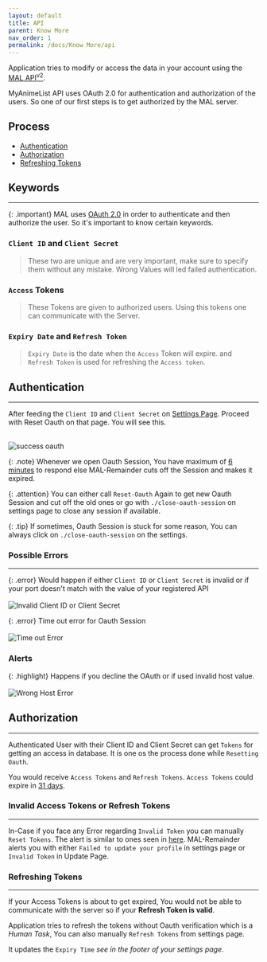 ```yaml
---
layout: default
title: API
parent: Know More
nav_order: 1
permalink: /docs/Know More/api
---
```


Application tries to modify or access the data in your account using the [MAL API<sup>v2</sup>](https://myanimelist.net/apiconfig/references/api/v2).

MyAnimeList API uses OAuth 2.0 for authentication and authorization of the users. So one of our first steps is to get authorized by the MAL server.

## Process
- [Authentication](#authentication)
- [Authorization](#authorization)
- [Refreshing Tokens](#refreshing-tokens)


## Keywords
____

{: .important}
MAL uses [OAuth 2.0](https://oauth.net/2/) in order to authenticate and then authorize the user. So it's important to know certain keywords.

### `Client ID` and `Client Secret`

> These two are unique and are very important, make sure to specify them without any mistake. Wrong Values will led failed authentication.

### `Access` Tokens

> These Tokens are given to authorized users. Using this tokens one can communicate with the Server.

### `Expiry Date` and `Refresh Token`

> `Expiry Date` is the date when the `Access` Token will expire. and `Refresh Token` is used for refreshing the `Access token`. 



## Authentication
----


After feeding the `Client ID` and `Client Secret` on [Settings Page](./settings). Proceed with Reset Oauth on that page. You will see this. <br><br>

![success oauth](../../assets/success.jpg "Success Oauth")


{: .note}
Whenever we open Oauth Session, You have maximum of [6 minutes](https://github.com/RahulARanger/MAL-Remainder/blob/c03bdfdb86e2a4b1b9b10138f62e30c64a2ceecd/MAL_Remainder/oauth_responder.py#L111) to respond else MAL-Remainder cuts off the Session and makes it expired.


{: .attention}
You can either call `Reset-Oauth` Again to get new Oauth Session and cut off the old ones or go with `./close-oauth-session` on settings page to close any session if available.


{: .tip}
If sometimes, Oauth Session is stuck for some reason, You can always click on `./close-oauth-session` on the settings.



### Possible Errors
----


{: .error}
Would happen if either `Client ID` or `Client Secret` is invalid or if your port doesn't match with the value of your registered API  <br><br> ![Invalid Client ID or Client Secret](../../assets/error_oauth.jpg "Invalid Client ID or Client Secret")


{: .error}
Time out error for Oauth Session <br><br> ![Time out Error](../../assets/time-out.jpg "time out error")

### Alerts

{: .highlight}
Happens if you decline the OAuth or if used invalid host value. <br><br> ![Wrong Host Error](../../../assets/bad_errors.jpg "Wrong Host Error")


## Authorization
----

Authenticated User with their Client ID and Client Secret can get `Tokens` for getting an access in database. It is one os the process done while `Resetting Oauth`. 


You would receive `Access Tokens` and `Refresh Tokens`. `Access Tokens` could expire in [31 days](https://myanimelist.net/blog.php?eid=835707#:~:text=a1b2c3d4e5...%22%2C%0A%20%20%20%20%22refresh_token%22%3A%20%22z9y8x7w6u5...%22%0A%7D-,IMPORTANT,-%3A%20currently%2C%20the%20lifetime).


### Invalid Access Tokens or Refresh Tokens
---
In-Case if you face any Error regarding `Invalid Token` you can manually `Reset Tokens`. The alert is similar to ones seen in [here](#alerts). MAL-Remainder alerts you with either `Failed to update your profile` in settings page or `Invalid Token` in Update Page.


### Refreshing Tokens
---

If your Access Tokens is about to get expired, You would not be able to communicate with the server so if your **Refresh Token is valid**.

Application tries to refresh the tokens without Oauth verification which is a _Human Task_, You can also manually `Refresh Tokens` from settings page.

It updates the `Expiry Time` _see in the footer of your settings page_. 

